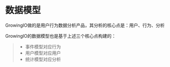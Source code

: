 # 数据模型

GrowingIO做的是用户行为数据分析产品，其分析的核心点是：用户、行为、分析

GrowingIO的数据模型也是基于上述三个核心点构建的：

> * 事件模型对应行为
> * 用户模型对应用户
> * 统计模型对应分析
